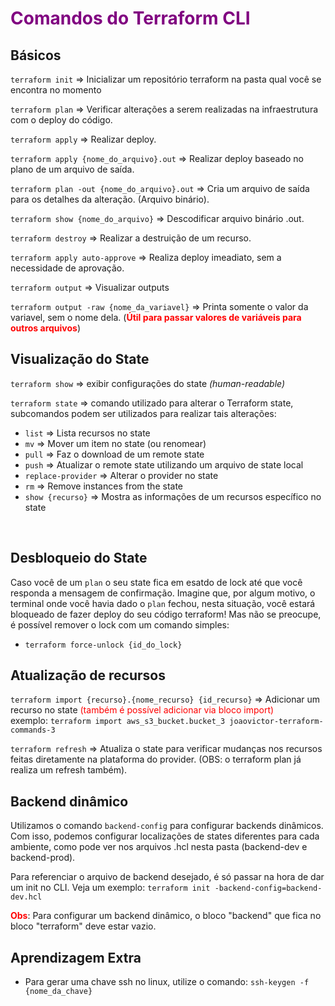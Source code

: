 # <span style="color: purple; font-weight:bold"> Comandos do Terraform CLI </span>

## Básicos
`terraform init` => Inicializar um repositório terraform na pasta qual você se encontra no momento

`terraform plan` => Verificar alterações a serem realizadas na infraestrutura com o deploy do código.

`terraform apply` => Realizar deploy.

`terraform apply {nome_do_arquivo}.out` => Realizar deploy baseado no plano de um arquivo de saída.

`terraform plan -out {nome_do_arquivo}.out` => Cria um arquivo de saída para os detalhes da alteração. (Arquivo binário).

`terraform show {nome_do_arquivo}` => Descodificar arquivo binário .out.

`terraform destroy` => Realizar a destruição de um recurso.

`terraform apply auto-approve` => Realiza deploy imeadiato, sem a necessidade de aprovação.

`terraform output` => Visualizar outputs

`terraform output -raw {nome_da_variavel}` => Printa somente o valor da variavel, sem o nome dela. (<span style="color: red; font-weight:bold">Útil para passar valores de variáveis para outros arquivos</span>)

## Visualização do State
`terraform show` => exibir configurações do state *(human-readable)*
<br>

`terraform state` => comando utilizado para alterar o Terraform state, subcomandos podem ser utilizados para realizar tais alterações:
- `list`                => Lista recursos no state
- `mv`                  => Mover um item no state (ou renomear)
- `pull`                => Faz o download de um remote state
- `push`                => Atualizar o remote state utilizando um arquivo de state local
- `replace-provider`    => Alterar o provider no state
- `rm`                  => Remove instances from the state
- `show {recurso}`                => Mostra as informações de um recursos específico no state
<br>

## Desbloqueio do State
Caso você de um `plan` o seu state fica em esatdo de lock até que você responda a mensagem de confirmação. Imagine que, por algum motivo, o terminal onde você havia dado o `plan` fechou, nesta situação, você estará bloqueado de fazer deploy do seu código terraform! Mas não se preocupe, é possível remover o lock com um comando simples:
- `terraform force-unlock {id_do_lock}`

## Atualização de recursos
`terraform import {recurso}.{nome_recurso} {id_recurso}` => Adicionar um recurso no state <span style="color: red">(também é possível adicionar via bloco import)</span>    
exemplo: `terraform import aws_s3_bucket.bucket_3 joaovictor-terraform-commands-3`
<br>

`terraform refresh` => Atualiza o state para verificar mudanças nos recursos feitas diretamente na plataforma do provider. (OBS: o terraform plan já realiza um refresh também).

## Backend dinâmico
Utilizamos o comando `backend-config` para configurar backends dinâmicos. Com isso, podemos configurar localizações de states diferentes para cada ambiente, como pode ver nos arquivos .hcl nesta pasta (backend-dev e backend-prod). 

Para referenciar o arquivo de backend desejado, é só passar na hora de dar um init no CLI. Veja um exemplo:
`terraform init -backend-config=backend-dev.hcl` 

<span style="color: red; font-weight:bold">
Obs</span>: Para configurar um backend dinâmico, o bloco "backend" que fica no bloco "terraform" deve estar vazio.

## Aprendizagem Extra
- Para gerar uma chave ssh no linux, utilize o comando: `ssh-keygen -f {nome_da_chave}`